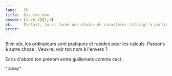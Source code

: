 ```yaml
---
lang:   FR
title:  Dis ton nom
answer: [a-zA-Z]{1,1}
ok:     Parfait, tu as formé une chaîne de caractères (string) à partir des lettres de ton nom.
error:  
---
```


Bien sûr, les ordinateurs sont pratiques et rapides pour les calculs. Passons à autre chose : Veux-tu voir ton nom à l'envers ?

Écris d'abord ton prénom entre guillemets comme ceci :

    "Jimmy"
